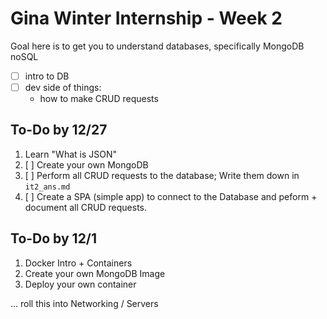 # Gina Winter Internship - Week 2

Goal here is to get you to understand databases, specifically MongoDB noSQL

- [ ] intro to DB
- [ ] dev side of things:
	* how to make CRUD requests

## To-Do by 12/27

1. Learn "What is JSON"
2. [ ] Create your own MongoDB
3. [ ] Perform all CRUD requests to the database; Write them down in `it2_ans.md`
4. [ ] Create a SPA (simple app) to connect to the Database and peform + document all CRUD requests.



## To-Do by 12/1

1. Docker Intro + Containers
2. Create your own MongoDB Image
3. Deploy your own container

... roll this into Networking / Servers
